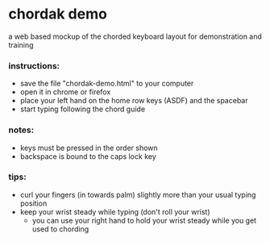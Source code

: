 # chordak demo
a web based mockup of the chorded keyboard layout for demonstration and training

### instructions:
- save the file "chordak-demo.html" to your computer
- open it in chrome or firefox
- place your left hand on the home row keys (ASDF) and the spacebar
- start typing following the chord guide

### notes:
- keys must be pressed in the order shown
- backspace is bound to the caps lock key

### tips:
- curl your fingers (in towards palm) slightly more than your usual typing position
- keep your wrist steady while typing (don't roll your wrist)
  + you can use your right hand to hold your wrist steady while you get used to chording
